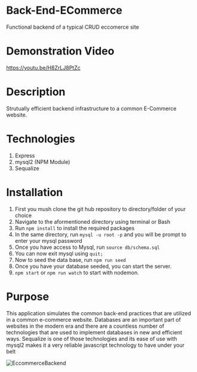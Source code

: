 # Back-End-ECommerce
Functional backend of a typical CRUD eccomerce site

# Demonstration Video
https://youtu.be/H8ZrLJ8PtZc

# Description
Strutually efficient backend infrastructure to a common E-Commerce website.

# Technologies
1. Express
2. mysql2 (NPM Module)
3. Sequalize

# Installation
1. First you mush clone the git hub repository to directory/folder of your choice
2. Navigate to the aformentioned directory using terminal or Bash
3. Run `npm install` to install the required packages
4. In the same directory, run `mysql -u root -p` and you will be prompt to enter your mysql password
5. Once you have access to Mysql, run `source db/schema.sql`
6. You can now exit mysql using `quit;`
7. Now to seed the data base, run `npm run seed`
8. Once you have your database seeded, you can start the server.
9. `npm start` or `npm run watch` to start with nodemon.

# Purpose
This application simulates the common back-end practices that are utilized in a common e-commerce website. Databases are an important part
of websites in the modern era and there are a countless number of technologies that are used to implement databases in new and efficient ways.
Sequalize is one of those technologies and its ease of use with mysql2 makes it a very reliable javascript technology to have under your belt

![EccommerceBackend](https://user-images.githubusercontent.com/37945822/140948272-1d914451-1ad7-4e2f-b1a9-8d41844077ea.JPG)
